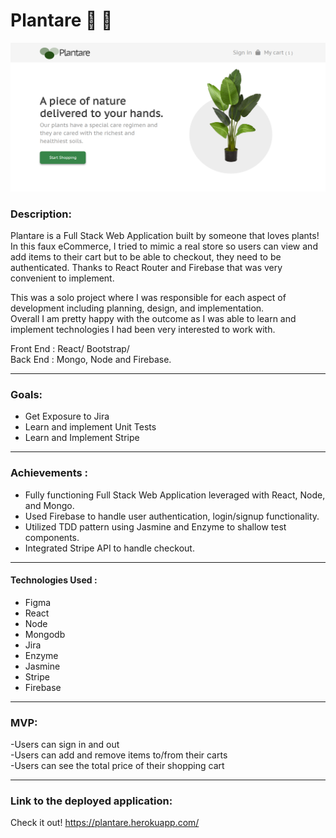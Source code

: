 # Plantare  :herb: :herb:

![img](plantare.png)

### Description:


Plantare is a Full Stack Web Application built by someone that loves plants! In this faux eCommerce, I tried to mimic a real store so users can view and add items to their cart but to be able to checkout, they need to be authenticated. Thanks to React Router and Firebase that was very convenient to implement.<br>

This was a solo project where I was responsible for each aspect of development including planning, design, and implementation. <br>
Overall I am pretty happy with the outcome as I was able to learn and implement technologies I had been very interested to work with. <br>


Front End : React/ Bootstrap/ <br>
Back End : Mongo, Node and Firebase. <br>

---------------------------------------------

### Goals:

* Get Exposure to Jira  <br>
* Learn and implement Unit Tests  <br>
* Learn and Implement Stripe <br>

---------------------------------------------

### Achievements : 
* Fully functioning Full Stack Web Application leveraged  with React, Node, and Mongo.
* Used Firebase to handle user authentication, login/signup functionality.
* Utilized TDD pattern using Jasmine and Enzyme to shallow test components.
* Integrated Stripe API to handle checkout.


---------------------------------------------

#### Technologies Used : <br>
* Figma <br>
* React <br>
* Node <br>
* Mongodb <br>
* Jira <br>
* Enzyme <br>
* Jasmine <br>
* Stripe <br>
* Firebase <br>

---------------------------------------------

### MVP:

-Users can sign in and out <br>
-Users can add and remove items to/from their carts  <br>
-Users can see the total price of their shopping cart  <br>

---------------------------------------------

### Link to the deployed application:

Check it out!
https://plantare.herokuapp.com/
